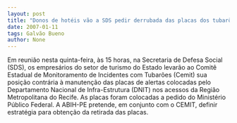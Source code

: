 ```yaml
---
layout: post
title: "Donos de hotéis vão a SDS pedir derrubada das placas dos tubarões do DNIT"
date: 2007-01-11
tags: Galvão Bueno
author: None
---
```

Em reunião nesta quinta-feira, às 15 horas, na Secretaria de Defesa Social (SDS), os empresários do setor de turismo do Estado levarão ao Comitê Estadual de Monitoramento de Incidentes com Tubarões (Cemit) sua posição contrária à manutenção das placas de alertas colocadas pelo Departamento Nacional de Infra-Estrutura (DNIT) nos acessos da Região Metropolitana do Recife.
As placas foram colocadas a pedido do Ministério Público Federal.
A ABIH-PE pretende, em conjunto com o CEMIT, definir estratégia para obtenção da retirada das placas. 